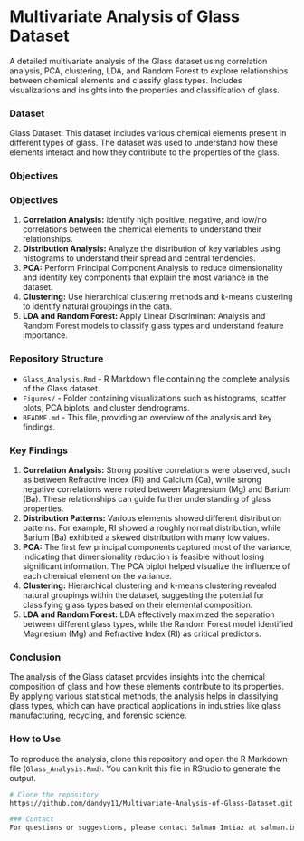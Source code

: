 # Multivariate Analysis of Glass Dataset
A detailed multivariate analysis of the Glass dataset using correlation analysis, PCA, clustering, LDA, and Random Forest to explore relationships between chemical elements and classify glass types. Includes visualizations and insights into the properties and classification of glass.

### Dataset
Glass Dataset: This dataset includes various chemical elements present in different types of glass. The dataset was used to understand how these elements interact and how they contribute to the properties of the glass.

### Objectives
### Objectives
1. **Correlation Analysis:** Identify high positive, negative, and low/no correlations between the chemical elements to understand their relationships.
2. **Distribution Analysis:** Analyze the distribution of key variables using histograms to understand their spread and central tendencies.
3. **PCA:** Perform Principal Component Analysis to reduce dimensionality and identify key components that explain the most variance in the dataset.
4. **Clustering:** Use hierarchical clustering methods and k-means clustering to identify natural groupings in the data.
5. **LDA and Random Forest:** Apply Linear Discriminant Analysis and Random Forest models to classify glass types and understand feature importance.

### Repository Structure
- `Glass_Analysis.Rmd` - R Markdown file containing the complete analysis of the Glass dataset.
- `Figures/` - Folder containing visualizations such as histograms, scatter plots, PCA biplots, and cluster dendrograms.
- `README.md` - This file, providing an overview of the analysis and key findings.

### Key Findings
1. **Correlation Analysis:** Strong positive correlations were observed, such as between Refractive Index (RI) and Calcium (Ca), while strong negative correlations were noted between Magnesium (Mg) and Barium (Ba). These relationships can guide further understanding of glass properties.
2. **Distribution Patterns:** Various elements showed different distribution patterns. For example, RI showed a roughly normal distribution, while Barium (Ba) exhibited a skewed distribution with many low values.
3. **PCA:** The first few principal components captured most of the variance, indicating that dimensionality reduction is feasible without losing significant information. The PCA biplot helped visualize the influence of each chemical element on the variance.
4. **Clustering:** Hierarchical clustering and k-means clustering revealed natural groupings within the dataset, suggesting the potential for classifying glass types based on their elemental composition.
5. **LDA and Random Forest:** LDA effectively maximized the separation between different glass types, while the Random Forest model identified Magnesium (Mg) and Refractive Index (RI) as critical predictors.

### Conclusion
The analysis of the Glass dataset provides insights into the chemical composition of glass and how these elements contribute to its properties. By applying various statistical methods, the analysis helps in classifying glass types, which can have practical applications in industries like glass manufacturing, recycling, and forensic science.

### How to Use
To reproduce the analysis, clone this repository and open the R Markdown file (`Glass_Analysis.Rmd`). You can knit this file in RStudio to generate the output.
```bash
# Clone the repository
https://github.com/dandyy11/Multivariate-Analysis-of-Glass-Dataset.git

### Contact
For questions or suggestions, please contact Salman Imtiaz at salman.imtiaz414@gmail.com
